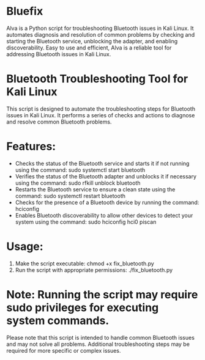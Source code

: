 # Bluefix
Alva is a Python script for troubleshooting Bluetooth issues in Kali Linux. It automates diagnosis and resolution of common problems by checking and starting the Bluetooth service, unblocking the adapter, and enabling discoverability. Easy to use and efficient, Alva is a reliable tool for addressing Bluetooth issues in Kali Linux.

# Bluetooth Troubleshooting Tool for Kali Linux

This script is designed to automate the troubleshooting steps for Bluetooth issues in Kali Linux. It performs a series of checks and actions to diagnose and resolve common Bluetooth problems.

# Features:
- Checks the status of the Bluetooth service and starts it if not running using the command: sudo systemctl start bluetooth
- Verifies the status of the Bluetooth adapter and unblocks it if necessary using the command: sudo rfkill unblock bluetooth
- Restarts the Bluetooth service to ensure a clean state using the command: sudo systemctl restart bluetooth
- Checks for the presence of a Bluetooth device by running the command: hciconfig
- Enables Bluetooth discoverability to allow other devices to detect your system using the command: sudo hciconfig hci0 piscan

# Usage:
1. Make the script executable: chmod +x fix_bluetooth.py
2. Run the script with appropriate permissions: ./fix_bluetooth.py

# Note: Running the script may require sudo privileges for executing system commands.

Please note that this script is intended to handle common Bluetooth issues and may not solve all problems. Additional troubleshooting steps may be required for more specific or complex issues.
